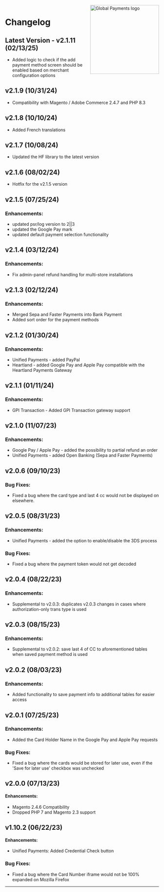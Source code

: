 <a href="https://github.com/globalpayments" target="_blank">
    <img src="https://avatars.githubusercontent.com/u/25797248?s=200&v=4" alt="Global Payments logo" title="Global Payments" align="right" width="225" />
</a>

# Changelog

## Latest Version - v2.1.11 (02/13/25)
- Added logic to check if the add payment method screen should be enabled based on merchant configuration options

## v2.1.9 (10/31/24)
- Compatibility with Magento / Adobe Commerce 2.4.7 and PHP 8.3

## v2.1.8 (10/10/24)
- Added French translations

## v2.1.7 (10/08/24)
- Updated the HF library to the latest version

## v2.1.6 (08/02/24)
- Hotfix for the v2.1.5 version

## v2.1.5 (07/25/24)
### Enhancements:
- updated psr/log version to 2||3
- updated the Google Pay mark
- updated default payment selection functionality

## v2.1.4 (03/12/24)
### Enhancements:
- Fix admin-panel refund handling for multi-store installations

## v2.1.3 (02/12/24)
### Enhancements:
- Merged Sepa and Faster Payments into Bank Payment
- Added sort order for the payment methods

## v2.1.2 (01/30/24)
### Enhancements:
- Unified Payments - added PayPal
- Heartland - added Google Pay and Apple Pay compatible with the Heartland Payments Gateway

## v2.1.1 (01/11/24)
### Enhancements:
- GPI Transaction - Added GPI Transaction gateway support

## v2.1.0 (11/07/23)
### Enhancements:
- Google Pay / Apple Pay - added the possibility to partial refund an order
- Unified Payments - added Open Banking (Sepa and Faster Payments)

## v2.0.6 (09/10/23)
### Bug Fixes:
- Fixed a bug where the card type and last 4 cc would not be displayed on elsewhere.

## v2.0.5 (08/31/23)
### Enhancements:
- Unified Payments - added the option to enable/disable the 3DS process

### Bug Fixes:
- Fixed a bug where the payment token would not get decoded

## v2.0.4 (08/22/23)
### Enhancements:
- Supplemental to v2.0.3: duplicates v2.0.3 changes in cases where authorization-only trans type is used

## v2.0.3 (08/15/23)
### Enhancements:
- Supplemental to v2.0.2: save last 4 of CC to aforementioned tables when saved payment method is used

## v2.0.2 (08/03/23)
### Enhancements:
- Added functionality to save payment info to additional tables for easier access

## v2.0.1 (07/25/23)
### Enhancements:
- Added the Card Holder Name in the Google Pay and Apple Pay requests

### Bug Fixes:
- Fixed a bug where the cards would be stored for later use, even if the 'Save for later use' checkbox was unchecked

## v2.0.0 (07/13/23)
#### Enhancements:
- Magento 2.4.6 Compatibility
- Dropped PHP 7 and Magento 2.3 support

## v1.10.2 (06/22/23)
#### Enhancements:
- Unified Payments: Added Credential Check button

### Bug Fixes:
- Fixed a bug where the Card Number iframe would not be 100% expanded on Mozilla Firefox

---
